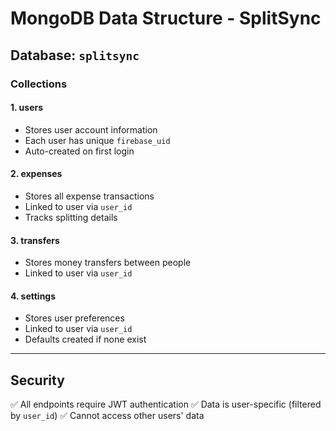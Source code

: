 # MongoDB Data Structure - SplitSync

## Database: `splitsync`

### Collections

#### 1. users
- Stores user account information
- Each user has unique `firebase_uid`
- Auto-created on first login

#### 2. expenses
- Stores all expense transactions
- Linked to user via `user_id`
- Tracks splitting details

#### 3. transfers
- Stores money transfers between people
- Linked to user via `user_id`

#### 4. settings
- Stores user preferences
- Linked to user via `user_id`
- Defaults created if none exist

---

## Security

✅ All endpoints require JWT authentication
✅ Data is user-specific (filtered by `user_id`)
✅ Cannot access other users' data

